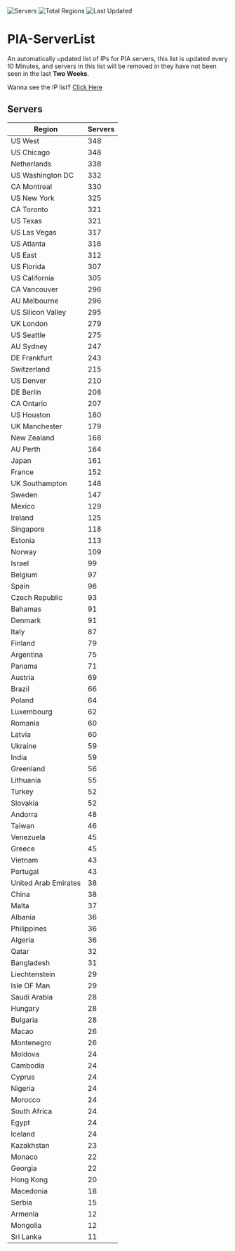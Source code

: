 ![Servers](https://img.shields.io/badge/Servers-11,572-darkgreen)
![Total Regions](https://img.shields.io/badge/Total_Regions-97-darkgreen)
![Last Updated](https://img.shields.io/badge/Last_Updated-December_15_2024_12:01_EST-darkgreen)

# PIA-ServerList
An automatically updated list of IPs for PIA servers, this list is updated every 10 Minutes, and servers in this list will be removed in they have not been seen in the last **Two Weeks**.

Wanna see the IP list? [Click Here](./servers.json)

## Servers
| Region               | Servers |
|----------------------|---------|
| US West | 348 |
| US Chicago | 348 |
| Netherlands | 338 |
| US Washington DC | 332 |
| CA Montreal | 330 |
| US New York | 325 |
| CA Toronto | 321 |
| US Texas | 321 |
| US Las Vegas | 317 |
| US Atlanta | 316 |
| US East | 312 |
| US Florida | 307 |
| US California | 305 |
| CA Vancouver | 296 |
| AU Melbourne | 296 |
| US Silicon Valley | 295 |
| UK London | 279 |
| US Seattle | 275 |
| AU Sydney | 247 |
| DE Frankfurt | 243 |
| Switzerland | 215 |
| US Denver | 210 |
| DE Berlin | 208 |
| CA Ontario | 207 |
| US Houston | 180 |
| UK Manchester | 179 |
| New Zealand | 168 |
| AU Perth | 164 |
| Japan | 161 |
| France | 152 |
| UK Southampton | 148 |
| Sweden | 147 |
| Mexico | 129 |
| Ireland | 125 |
| Singapore | 118 |
| Estonia | 113 |
| Norway | 109 |
| Israel | 99 |
| Belgium | 97 |
| Spain | 96 |
| Czech Republic | 93 |
| Bahamas | 91 |
| Denmark | 91 |
| Italy | 87 |
| Finland | 79 |
| Argentina | 75 |
| Panama | 71 |
| Austria | 69 |
| Brazil | 66 |
| Poland | 64 |
| Luxembourg | 62 |
| Romania | 60 |
| Latvia | 60 |
| Ukraine | 59 |
| India | 59 |
| Greenland | 56 |
| Lithuania | 55 |
| Turkey | 52 |
| Slovakia | 52 |
| Andorra | 48 |
| Taiwan | 46 |
| Venezuela | 45 |
| Greece | 45 |
| Vietnam | 43 |
| Portugal | 43 |
| United Arab Emirates | 38 |
| China | 38 |
| Malta | 37 |
| Albania | 36 |
| Philippines | 36 |
| Algeria | 36 |
| Qatar | 32 |
| Bangladesh | 31 |
| Liechtenstein | 29 |
| Isle OF Man | 29 |
| Saudi Arabia | 28 |
| Hungary | 28 |
| Bulgaria | 28 |
| Macao | 26 |
| Montenegro | 26 |
| Moldova | 24 |
| Cambodia | 24 |
| Cyprus | 24 |
| Nigeria | 24 |
| Morocco | 24 |
| South Africa | 24 |
| Egypt | 24 |
| Iceland | 24 |
| Kazakhstan | 23 |
| Monaco | 22 |
| Georgia | 22 |
| Hong Kong | 20 |
| Macedonia | 18 |
| Serbia | 15 |
| Armenia | 12 |
| Mongolia | 12 |
| Sri Lanka | 11 |